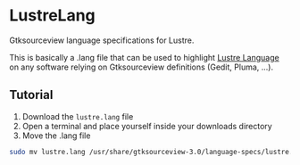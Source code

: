 # LustreLang
Gtksourceview language specifications for Lustre.

This is basically a .lang file that can be used to highlight [Lustre Language](http://www-verimag.imag.fr/The-Lustre-Programming-Language-and?lang=en) on any software relying on Gtksourceview definitions (Gedit, Pluma, ...).

## Tutorial
1. Download the ```lustre.lang``` file
2. Open a terminal and place yourself inside your downloads directory
3. Move the .lang file
```sh
sudo mv lustre.lang /usr/share/gtksourceview-3.0/language-specs/lustre.lang
```
